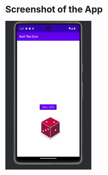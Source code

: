 <h1>Screenshot of the App</h1>
<img width="270" height="465" src="https://github.com/dubeyrati/RollTheDiceApp/blob/master/diceroller.png">
